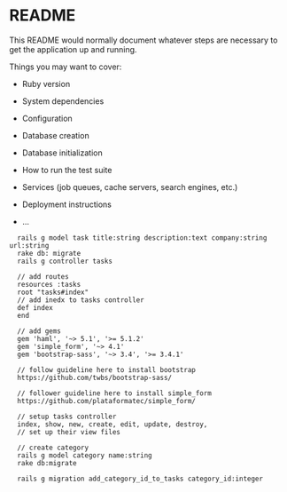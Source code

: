 # README

This README would normally document whatever steps are necessary to get the
application up and running.

Things you may want to cover:

* Ruby version

* System dependencies

* Configuration

* Database creation

* Database initialization

* How to run the test suite

* Services (job queues, cache servers, search engines, etc.)

* Deployment instructions

* ...



```
  rails g model task title:string description:text company:string url:string
  rake db: migrate
  rails g controller tasks

  // add routes
  resources :tasks
  root "tasks#index"
  // add inedx to tasks controller
  def index
  end 

  // add gems
  gem 'haml', '~> 5.1', '>= 5.1.2'
  gem 'simple_form', '~> 4.1'
  gem 'bootstrap-sass', '~> 3.4', '>= 3.4.1'

  // follow guideline here to install bootstrap
  https://github.com/twbs/bootstrap-sass/

  // follower guideline here to install simple_form 
  https://github.com/plataformatec/simple_form/

  // setup tasks controller 
  index, show, new, create, edit, update, destroy,
  // set up their view files 

  // create category
  rails g model category name:string
  rake db:migrate 

  rails g migration add_category_id_to_tasks category_id:integer 

``` 